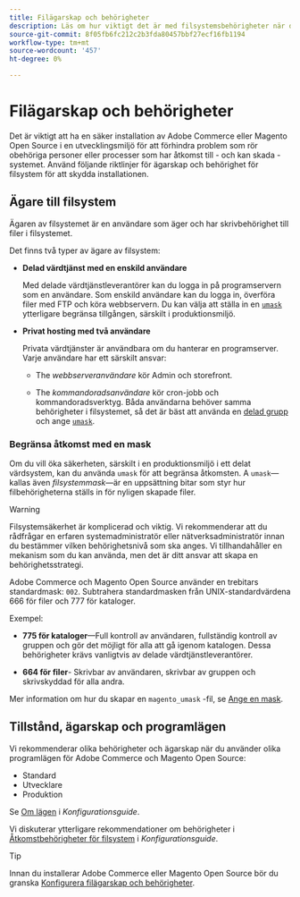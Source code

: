 ```yaml
---
title: Filägarskap och behörigheter
description: Läs om hur viktigt det är med filsystemsbehörigheter när du arbetar med lokala installationer av Adobe Commerce och Magento Open Source.
source-git-commit: 8f05fb6fc212c2b3fda80457bbf27ecf16fb1194
workflow-type: tm+mt
source-wordcount: '457'
ht-degree: 0%

---
```



# Filägarskap och behörigheter

Det är viktigt att ha en säker installation av Adobe Commerce eller Magento Open Source i en utvecklingsmiljö för att förhindra problem som rör obehöriga personer eller processer som har åtkomst till - och kan skada - systemet. Använd följande riktlinjer för ägarskap och behörighet för filsystem för att skydda installationen.

## Ägare till filsystem

Ägaren av filsystemet är en användare som äger och har skrivbehörighet till filer i filsystemet.

Det finns två typer av ägare av filsystem:

- **Delad värdtjänst med en enskild användare**

   Med delade värdtjänstleverantörer kan du logga in på programservern som en användare. Som enskild användare kan du logga in, överföra filer med FTP och köra webbservern. Du kan välja att ställa in en [`umask`](#restrict-access-with-a-umask) ytterligare begränsa tillgången, särskilt i produktionsmiljö.

- **Privat hosting med två användare**

   Privata värdtjänster är användbara om du hanterar en programserver. Varje användare har ett särskilt ansvar:

   - The _webbserveranvändare_ kör Admin och storefront.

   - The _kommandoradsanvändare_ kör cron-jobb och kommandoradsverktyg.
   Båda användarna behöver samma behörigheter i filsystemet, så det är bäst att använda en [delad grupp](configure-permissions.md#set-ownership-and-permissions-for-two-users) och ange [`umask`](#restrict-access-with-a-umask).

### Begränsa åtkomst med en mask

Om du vill öka säkerheten, särskilt i en produktionsmiljö i ett delat värdsystem, kan du använda `umask` för att begränsa åtkomsten. A `umask`—kallas även _filsystemmask_—är en uppsättning bitar som styr hur filbehörigheterna ställs in för nyligen skapade filer.

>[!WARNING]
>
>Filsystemsäkerhet är komplicerad och viktig. Vi rekommenderar att du rådfrågar en erfaren systemadministratör eller nätverksadministratör innan du bestämmer vilken behörighetsnivå som ska anges. Vi tillhandahåller en mekanism som du kan använda, men det är ditt ansvar att skapa en behörighetsstrategi.

Adobe Commerce och Magento Open Source använder en trebitars standardmask: `002`. Subtrahera standardmasken från UNIX-standardvärdena 666 för filer och 777 för kataloger.

Exempel:

- **775 för kataloger**—Full kontroll av användaren, fullständig kontroll av gruppen och gör det möjligt för alla att gå igenom katalogen. Dessa behörigheter krävs vanligtvis av delade värdtjänstleverantörer.

- **664 för filer**- Skrivbar av användaren, skrivbar av gruppen och skrivskyddad för alla andra.

Mer information om hur du skapar en `magento_umask` -fil, se [Ange en mask](../../next-steps/set-umask.md).

## Tillstånd, ägarskap och programlägen

Vi rekommenderar olika behörigheter och ägarskap när du använder olika programlägen för Adobe Commerce och Magento Open Source:

- Standard
- Utvecklare
- Produktion

Se [Om lägen](../../../configuration/bootstrap/application-modes.md) i _Konfigurationsguide_.

Vi diskuterar ytterligare rekommendationer om behörigheter i [Åtkomstbehörigheter för filsystem](../../../configuration/deployment/file-system-permissions.md) i _Konfigurationsguide_.

>[!TIP]
>
>Innan du installerar Adobe Commerce eller Magento Open Source bör du granska [Konfigurera filägarskap och behörigheter](configure-permissions.md).
